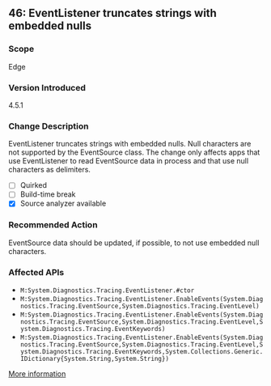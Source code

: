 ## 46: EventListener truncates strings with embedded nulls

### Scope
Edge

### Version Introduced
4.5.1

### Change Description
EventListener truncates strings with embedded nulls. Null characters are not supported by the EventSource class. The change only affects apps that use EventListener to read EventSource data in process and that use null characters as delimiters.

- [ ] Quirked
- [ ] Build-time break
- [x] Source analyzer available

### Recommended Action
EventSource data should be updated, if possible, to not use embedded null characters.

### Affected APIs
* `M:System.Diagnostics.Tracing.EventListener.#ctor`
* `M:System.Diagnostics.Tracing.EventListener.EnableEvents(System.Diagnostics.Tracing.EventSource,System.Diagnostics.Tracing.EventLevel)`
* `M:System.Diagnostics.Tracing.EventListener.EnableEvents(System.Diagnostics.Tracing.EventSource,System.Diagnostics.Tracing.EventLevel,System.Diagnostics.Tracing.EventKeywords)`
* `M:System.Diagnostics.Tracing.EventListener.EnableEvents(System.Diagnostics.Tracing.EventSource,System.Diagnostics.Tracing.EventLevel,System.Diagnostics.Tracing.EventKeywords,System.Collections.Generic.IDictionary{System.String,System.String})`

[More information](https://msdn.microsoft.com/en-us/library/dn458360%28v=vs.110%29.aspx#Core)
